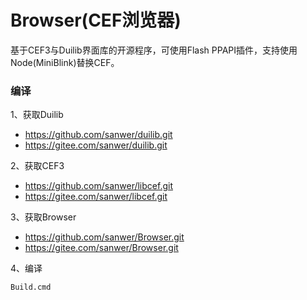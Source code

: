 # Browser(CEF浏览器)
  基于CEF3与Duilib界面库的开源程序，可使用Flash PPAPI插件，支持使用Node(MiniBlink)替换CEF。

### 编译
1、获取Duilib
+ https://github.com/sanwer/duilib.git
+ https://gitee.com/sanwer/duilib.git

2、获取CEF3
+ https://github.com/sanwer/libcef.git
+ https://gitee.com/sanwer/libcef.git

3、获取Browser
+ https://github.com/sanwer/Browser.git
+ https://gitee.com/sanwer/Browser.git

4、编译
```sh
Build.cmd
```
